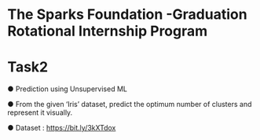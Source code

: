 # The Sparks Foundation -Graduation Rotational Internship Program
# Task2
● Prediction using Unsupervised ML

● From the given ‘Iris’ dataset, predict the optimum number of clusters and represent it visually.

● Dataset : https://bit.ly/3kXTdox

